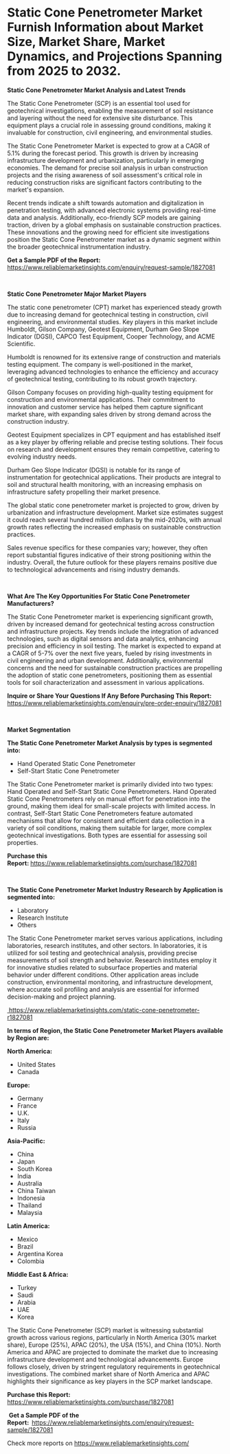 <p><h1>Static Cone Penetrometer Market Furnish Information about Market Size, Market Share, Market Dynamics, and Projections Spanning from 2025 to 2032.</h1></p><p><strong>Static Cone Penetrometer Market Analysis and Latest Trends</strong></p>
<p><p>The Static Cone Penetrometer (SCP) is an essential tool used for geotechnical investigations, enabling the measurement of soil resistance and layering without the need for extensive site disturbance. This equipment plays a crucial role in assessing ground conditions, making it invaluable for construction, civil engineering, and environmental studies.</p><p>The Static Cone Penetrometer Market is expected to grow at a CAGR of 5.1% during the forecast period. This growth is driven by increasing infrastructure development and urbanization, particularly in emerging economies. The demand for precise soil analysis in urban construction projects and the rising awareness of soil assessment's critical role in reducing construction risks are significant factors contributing to the market's expansion.</p><p>Recent trends indicate a shift towards automation and digitalization in penetration testing, with advanced electronic systems providing real-time data and analysis. Additionally, eco-friendly SCP models are gaining traction, driven by a global emphasis on sustainable construction practices. These innovations and the growing need for efficient site investigations position the Static Cone Penetrometer market as a dynamic segment within the broader geotechnical instrumentation industry.</p></p>
<p><strong>Get a Sample PDF of the Report:&nbsp;</strong> <a href="https://www.reliablemarketinsights.com/enquiry/request-sample/1827081?utm_campaign=2311&utm_medium=2&utm_source=Github&utm_content=ia&utm_term=22022025&utm_id=static-cone-penetrometer">https://www.reliablemarketinsights.com/enquiry/request-sample/1827081</a></p>
<p>&nbsp;</p>
<p><strong>Static Cone Penetrometer Major Market Players</strong></p>
<p><p>The static cone penetrometer (CPT) market has experienced steady growth due to increasing demand for geotechnical testing in construction, civil engineering, and environmental studies. Key players in this market include Humboldt, Gilson Company, Geotest Equipment, Durham Geo Slope Indicator (DGSI), CAPCO Test Equipment, Cooper Technology, and ACME Scientific. </p><p>Humboldt is renowned for its extensive range of construction and materials testing equipment. The company is well-positioned in the market, leveraging advanced technologies to enhance the efficiency and accuracy of geotechnical testing, contributing to its robust growth trajectory. </p><p>Gilson Company focuses on providing high-quality testing equipment for construction and environmental applications. Their commitment to innovation and customer service has helped them capture significant market share, with expanding sales driven by strong demand across the construction industry.</p><p>Geotest Equipment specializes in CPT equipment and has established itself as a key player by offering reliable and precise testing solutions. Their focus on research and development ensures they remain competitive, catering to evolving industry needs.</p><p>Durham Geo Slope Indicator (DGSI) is notable for its range of instrumentation for geotechnical applications. Their products are integral to soil and structural health monitoring, with an increasing emphasis on infrastructure safety propelling their market presence.</p><p>The global static cone penetrometer market is projected to grow, driven by urbanization and infrastructure development. Market size estimates suggest it could reach several hundred million dollars by the mid-2020s, with annual growth rates reflecting the increased emphasis on sustainable construction practices. </p><p>Sales revenue specifics for these companies vary; however, they often report substantial figures indicative of their strong positioning within the industry. Overall, the future outlook for these players remains positive due to technological advancements and rising industry demands.</p></p>
<p>&nbsp;</p>
<p><strong>What Are The Key Opportunities For Static Cone Penetrometer Manufacturers?</strong></p>
<p><p>The Static Cone Penetrometer market is experiencing significant growth, driven by increased demand for geotechnical testing across construction and infrastructure projects. Key trends include the integration of advanced technologies, such as digital sensors and data analytics, enhancing precision and efficiency in soil testing. The market is expected to expand at a CAGR of 5-7% over the next five years, fueled by rising investments in civil engineering and urban development. Additionally, environmental concerns and the need for sustainable construction practices are propelling the adoption of static cone penetrometers, positioning them as essential tools for soil characterization and assessment in various applications.</p></p>
<p><strong>Inquire or Share Your Questions If Any Before Purchasing This Report:</strong> <a href="https://www.reliablemarketinsights.com/enquiry/pre-order-enquiry/1827081?utm_campaign=2311&utm_medium=2&utm_source=Github&utm_content=ia&utm_term=22022025&utm_id=static-cone-penetrometer">https://www.reliablemarketinsights.com/enquiry/pre-order-enquiry/1827081</a></p>
<p>&nbsp;</p>
<p><strong>Market Segmentation</strong></p>
<p><strong>The Static Cone Penetrometer Market Analysis by types is segmented into:</strong></p>
<p><ul><li>Hand Operated Static Cone Penetrometer</li><li>Self-Start Static Cone Penetrometer</li></ul></p>
<p><p>The Static Cone Penetrometer market is primarily divided into two types: Hand Operated and Self-Start Static Cone Penetrometers. Hand Operated Static Cone Penetrometers rely on manual effort for penetration into the ground, making them ideal for small-scale projects with limited access. In contrast, Self-Start Static Cone Penetrometers feature automated mechanisms that allow for consistent and efficient data collection in a variety of soil conditions, making them suitable for larger, more complex geotechnical investigations. Both types are essential for assessing soil properties.</p></p>
<p><strong>Purchase this Report:&nbsp;</strong><a href="https://www.reliablemarketinsights.com/purchase/1827081?utm_campaign=2311&utm_medium=2&utm_source=Github&utm_content=ia&utm_term=22022025&utm_id=static-cone-penetrometer">https://www.reliablemarketinsights.com/purchase/1827081</a></p>
<p>&nbsp;</p>
<p><strong>The Static Cone Penetrometer Market Industry Research by Application is segmented into:</strong></p>
<p><ul><li>Laboratory</li><li>Research Institute</li><li>Others</li></ul></p>
<p><p>The Static Cone Penetrometer market serves various applications, including laboratories, research institutes, and other sectors. In laboratories, it is utilized for soil testing and geotechnical analysis, providing precise measurements of soil strength and behavior. Research institutes employ it for innovative studies related to subsurface properties and material behavior under different conditions. Other application areas include construction, environmental monitoring, and infrastructure development, where accurate soil profiling and analysis are essential for informed decision-making and project planning.</p></p>
<p><a href="https://www.reliablemarketinsights.com/static-cone-penetrometer-r1827081?utm_campaign=2311&utm_medium=2&utm_source=Github&utm_content=ia&utm_term=22022025&utm_id=static-cone-penetrometer">&nbsp;https://www.reliablemarketinsights.com/static-cone-penetrometer-r1827081</a></p>
<p><strong>In terms of Region, the Static Cone Penetrometer Market Players available by Region are:</strong></p>
<p>
    <p> <strong> North America: </strong>
        <ul>
            <li>United States</li>
            <li>Canada</li>
        </ul>
        </p> 
    <p> <strong> Europe: </strong>
        <ul>
            <li>Germany</li>
            <li>France</li>
            <li>U.K.</li>
            <li>Italy</li>
            <li>Russia</li>
        </ul>
        </p> 
    <p> <strong> Asia-Pacific: </strong>
        <ul>
            <li>China</li>
            <li>Japan</li>
            <li>South Korea</li>
            <li>India</li>
            <li>Australia</li>
            <li>China Taiwan</li>
            <li>Indonesia</li>
            <li>Thailand</li>
            <li>Malaysia</li>
        </ul>
        </p> 
    <p> <strong> Latin America: </strong>
        <ul>
            <li>Mexico</li>
            <li>Brazil</li>
            <li>Argentina Korea</li>
            <li>Colombia</li>
        </ul>
        </p> 
    <p> <strong> Middle East & Africa: </strong>
        <ul>
            <li>Turkey</li>
            <li>Saudi</li>
            <li>Arabia</li>
            <li>UAE</li>
            <li>Korea</li>
        </ul>
    </p>
    </p>
<p><p>The Static Cone Penetrometer (SCP) market is witnessing substantial growth across various regions, particularly in North America (30% market share), Europe (25%), APAC (20%), the USA (15%), and China (10%). North America and APAC are projected to dominate the market due to increasing infrastructure development and technological advancements. Europe follows closely, driven by stringent regulatory requirements in geotechnical investigations. The combined market share of North America and APAC highlights their significance as key players in the SCP market landscape.</p></p>
<p><strong>Purchase this Report: </strong><a href="https://www.reliablemarketinsights.com/purchase/1827081?utm_campaign=2311&utm_medium=2&utm_source=Github&utm_content=ia&utm_term=22022025&utm_id=static-cone-penetrometer">https://www.reliablemarketinsights.com/purchase/1827081</a></p>
<p>&nbsp;<strong>Get a Sample PDF of the Report:&nbsp;&nbsp;</strong><a href="https://www.reliablemarketinsights.com/enquiry/request-sample/1827081?utm_campaign=2311&utm_medium=2&utm_source=Github&utm_content=ia&utm_term=22022025&utm_id=static-cone-penetrometer">https://www.reliablemarketinsights.com/enquiry/request-sample/1827081</a></p>
<p><strong></strong></p>
<p>Check more reports on <a href="https://www.reliablemarketinsights.com/?utm_campaign=2311&utm_medium=2&utm_source=Github&utm_content=ia&utm_term=22022025&utm_id=static-cone-penetrometer">https://www.reliablemarketinsights.com/</a></p>